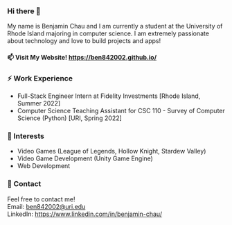 ### Hi there 👋

My name is Benjamin Chau and I am currently a student at the University of Rhode Island majoring in computer science. I am extremely passionate about technology and love to build projects and apps!

#### 📫 Visit My Website! https://ben842002.github.io/

### ⚡ Work Experience
- Full-Stack Engineer Intern at Fidelity Investments [Rhode Island, Summer 2022]
- Computer Science Teaching Assistant for CSC 110 - Survey of Computer Science (Python) [URI, Spring 2022]

### 🌱 Interests
- Video Games (League of Legends, Hollow Knight, Stardew Valley)
- Video Game Development (Unity Game Engine)
- Web Development 

### 💬 Contact
Feel free to contact me!  
Email: ben842002@uri.edu  
LinkedIn: https://www.linkedin.com/in/benjamin-chau/

<!--
Here are some ideas to get you started:

- 🔭 I’m currently working on ...
- 🌱 I’m currently learning ...
- 👯 I’m looking to collaborate on ...
- 🤔 I’m looking for help with ...
- 💬 Ask me about ...
- 📫 How to reach me: ...
- 😄 Pronouns: ...
- ⚡ Fun fact: ...
-->
